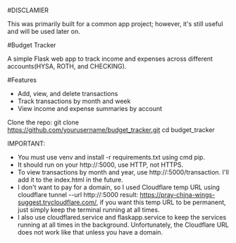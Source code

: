 #DISCLAMIER

This was primarily built for a common app project; however, it's still useful and will be used later on.

#Budget Tracker

A simple Flask web app to track income and expenses across different accounts(HYSA, ROTH, and CHECKING).

#Features
- Add, view, and delete transactions
- Track transactions by month and week
- View income and expense summaries by account

Clone the repo:
   git clone https://github.com/yourusername/budget_tracker.git
   cd budget_tracker

IMPORTANT: 
- You must use venv and install -r requirements.txt using cmd pip.
- It should run on your http://<host>:5000, use HTTP, not HTTPS.
- To view transactions by month and year, use http://<host>:5000/transaction. I'll add it to the index.html in the future.
- I don't want to pay for a domain, so I used Cloudflare temp URL using cloudflare tunnel --url http://<host>:5000 result: https://pray-china-wings-suggest.trycloudflare.com/, if you want this temp URL to be permanent, just simply keep the terminal running at all times.
- I also use cloudflared.service and flaskapp.service to keep the services running at all times in the background. Unfortunately, the Cloudflare URL does not work like that unless you have a domain.
